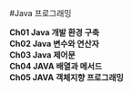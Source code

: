 #Java 프로그래밍

**Ch01 Java 개발 환경 구축**  
**Ch02 Java 변수와 연산자**  
**Ch03 Java 제어문**  
**Ch04 JAVA 배열과 메서드**  
**Ch05 JAVA 객체지향 프로그래밍**  
